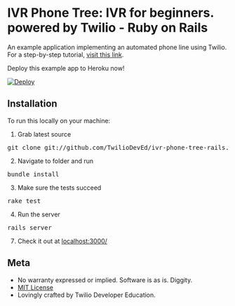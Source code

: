 # IVR Phone Tree: IVR for beginners. powered by Twilio - Ruby on Rails

An example application implementing an automated phone line using Twilio.  For a
step-by-step tutorial, [visit this link](https://www.twilio.com/docs/howto/walkthrough/ivr-phone-tree/ruby/rails).

Deploy this example app to Heroku now!

[![Deploy](https://www.herokucdn.com/deploy/button.png)](https://heroku.com/deploy?template=https://github.com/TwilioDevEd/ivr-phone-tree-rails)

## Installation

To run this locally on your machine:

1) Grab latest source
<pre>
git clone git://github.com/TwilioDevEd/ivr-phone-tree-rails.git 
</pre>

2) Navigate to folder and run
<pre>
bundle install
</pre>

3) Make sure the tests succeed
<pre>
rake test
</pre>

4) Run the server
<pre>
rails server
</pre>

7) Check it out at [localhost:3000/](http://localhost:3000/)

## Meta 

* No warranty expressed or implied.  Software is as is. Diggity.
* [MIT License](http://www.opensource.org/licenses/mit-license.html)
* Lovingly crafted by Twilio Developer Education.
